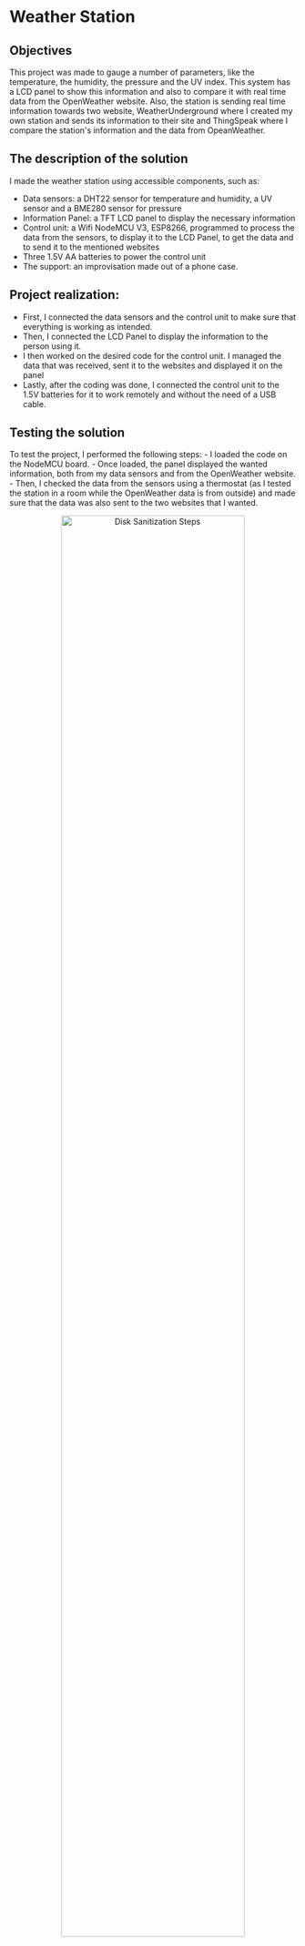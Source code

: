 <h1>Weather Station</h1>

<h2>Objectives</h2>
This project was made to gauge a number of parameters, like the temperature, the humidity, the pressure and the UV index. This system has a LCD panel to show this information and also to compare it with real time data from the OpenWeather website. Also, the station is sending real time information towards two website, WeatherUnderground where I created my own station and sends its information to their site and ThingSpeak where I compare the station's information and the data from OpeanWeather. 
<br />

<h2>The description of the solution</h2>
I made the weather station using accessible components, such as:

- Data sensors: a DHT22 sensor for temperature and humidity, a UV sensor and a BME280 sensor for pressure
- Information Panel: a TFT LCD panel to display the necessary information
- Control unit: a Wifi NodeMCU V3, ESP8266, programmed to process the data from the sensors, to display it to the LCD Panel, to get the data and to send it to the mentioned websites
- Three 1.5V AA batteries to power the control unit
- The support: an improvisation made out of a phone case.
  
<h2>Project realization:</h2>

- First, I connected the data sensors and the control unit to make sure that everything is working as intended.
- Then, I connected the LCD Panel to display the information to the person using it.
- I then worked on the desired code for the control unit. I managed the data that was received, sent it to the websites and displayed it on the panel
- Lastly, after the coding was done, I connected the control unit to the 1.5V batteries for it to work remotely and without the need of a USB cable.
  
<h2>Testing the solution</h2>
To test the project, I performed the following steps:
- I loaded the code on the NodeMCU board.
- Once loaded, the panel displayed the wanted information, both from my data sensors and from the OpenWeather website.
- Then, I checked the data from the sensors using a thermostat (as I tested the station in a room while the OpenWeather data is from outside) and made sure that the data was also sent to the two websites that I wanted.
<p align="center">
  <img src="https://imgur.com/FzCbyC0.png" height="80%" width="80%" alt="Disk Sanitization Steps"/>
</p>
<p align="center">
  <img src="https://imgur.com/1oFxHwP.png" height="80%" width="80%" alt="Disk Sanitization Steps"/>
</p>

<h2>Languages Used</h2>

- <b>C</b> 

<h2>Environments Used </h2>

- <b>Arduino IDE</b>

<h3><a href = "https://youtu.be/3CEIe9QNAU0">Video of the Weather Station</a></h3>




<!--
 ```diff
- text in red
+ text in green
! text in orange
# text in gray
@@ text in purple (and bold)@@
```
--!>
